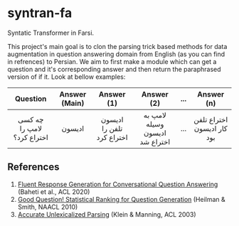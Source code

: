 # syntran-fa
Syntatic Transformer in Farsi.

This project's main goal is to clon the parsing trick based methods for data augmentation in question answering domain from English (as you can find in refrences) to Persian. We aim to first make a module which can get a question and it's corresponding answer and then return the paraphrased version of if it. Look at bellow examples:

| Question | Answer (Main) | Answer (1) | Answer (2) | ... | Answer (n) |
|:--------:|:-------------:|:----------:|:----------:|:---:|:----------:|
| چه کسی لامپ را اختراع کرد؟ | ادیسون | ادیسون تلفن را اختراع کرد | لامپ به وسیله ادیسون اختراع شد | ... | اختراع تلفن کار ادیسون بود |


## References
1. [Fluent Response Generation for Conversational Question Answering](https://aclanthology.org/2020.acl-main.19) (Baheti et al., ACL 2020)
2.  [Good Question! Statistical Ranking for Question Generation](https://aclanthology.org/N10-1086) (Heilman & Smith, NAACL 2010)
3. [Accurate Unlexicalized Parsing](https://aclanthology.org/P03-1054) (Klein & Manning, ACL 2003)

